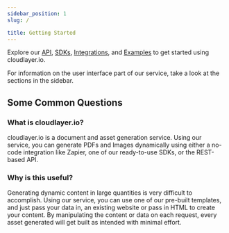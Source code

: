 ```yaml
---
sidebar_position: 1
slug: /

title: Getting Started
---
```


<head>
  <title>Getting Started | Application Docs - Document Generation Service</title>
  <meta
    name="description"
    content="cloudlayer.io is a service for helping you automate your document generation processes using our PDF Generation and Image Generation services."
  />
</head>

Explore our [API](/), [SDKs](/sdks), [Integrations](/integrations), and [Examples](/examples) to get started using cloudlayer.io.

For information on the user interface part of our service, take a look at the sections in the sidebar.

## Some Common Questions

### What is cloudlayer.io?

cloudlayer.io is a document and asset generation service. Using our service, you can generate PDFs and Images dynamically using either a no-code integration like Zapier, one of our ready-to-use SDKs, or the REST-based API.

### Why is this useful?

Generating dynamic content in large quantities is very difficult to accomplish. Using our service, you can use one of our pre-built templates, and just pass your data in, an existing website or pass in HTML to create your content. By manipulating the content or data on each request, every asset generated will get built as intended with minimal effort.
